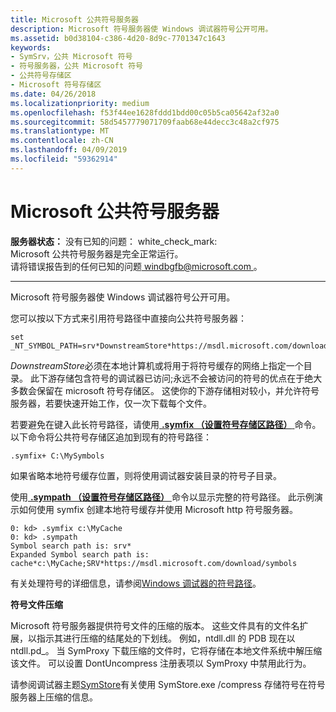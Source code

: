 ```yaml
---
title: Microsoft 公共符号服务器
description: Microsoft 符号服务器使 Windows 调试器符号公开可用。
ms.assetid: b0d38104-c386-4d20-8d9c-7701347c1643
keywords:
- SymSrv，公共 Microsoft 符号
- 符号服务器，公共 Microsoft 符号
- 公共符号存储区
- Microsoft 符号存储区
ms.date: 04/26/2018
ms.localizationpriority: medium
ms.openlocfilehash: f53f44ee1628fddd1bdd00c05b5ca05642af32a0
ms.sourcegitcommit: 58d5457779071709faab68e44decc3c48a2cf975
ms.translationtype: MT
ms.contentlocale: zh-CN
ms.lasthandoff: 04/09/2019
ms.locfileid: "59362914"
---
```

# <a name="microsoft-public-symbol-server"></a>Microsoft 公共符号服务器


**服务器状态：** 没有已知的问题： white_check_mark: <br> Microsoft 公共符号服务器是完全正常运行。 <br>
请将错误报告到的任何已知的问题[ windbgfb@microsoft.com ](mailto:windbgfb@microsoft.com)。 

---

Microsoft 符号服务器使 Windows 调试器符号公开可用。

您可以按以下方式来引用符号路径中直接向公共符号服务器：

```console
set _NT_SYMBOL_PATH=srv*DownstreamStore*https://msdl.microsoft.com/download/symbols
```

*DownstreamStore*必须在本地计算机或将用于将符号缓存的网络上指定一个目录。 此下游存储包含符号的调试器已访问;永远不会被访问的符号的优点在于绝大多数会保留在 microsoft 符号存储区。 这使你的下游存储相对较小，并允许符号服务器，若要快速开始工作，仅一次下载每个文件。

若要避免在键入此长符号路径，请使用[ **.symfix （设置符号存储区路径）** ](-symfix--set-symbol-store-path-.md)命令。 以下命令将公共符号存储区追加到现有的符号路径：

```dbgcmd
.symfix+ C:\MySymbols
```

如果省略本地符号缓存位置，则将使用调试器安装目录的符号子目录。

使用[ **.sympath （设置符号存储区路径）** ](-symfix--set-symbol-store-path-.md)命令以显示完整的符号路径。 此示例演示如何使用 symfix 创建本地符号缓存并使用 Microsoft http 符号服务器。

```dbgcmd
0: kd> .symfix c:\MyCache
0: kd> .sympath
Symbol search path is: srv*
Expanded Symbol search path is: cache*c:\MyCache;SRV*https://msdl.microsoft.com/download/symbols
```

有关处理符号的详细信息，请参阅[Windows 调试器的符号路径](https://docs.microsoft.com/windows-hardware/drivers/debugger/symbol-path)。

**符号文件压缩**

Microsoft 符号服务器提供符号文件的压缩的版本。 这些文件具有的文件名扩展，以指示其进行压缩的结尾处的下划线。 例如，ntdll.dll 的 PDB 现在以 ntdll.pd\_。 当 SymProxy 下载压缩的文件时，它将存储在本地文件系统中解压缩该文件。 可以设置 DontUncompress 注册表项以 SymProxy 中禁用此行为。

请参阅调试器主题[SymStore](symstore.md)有关使用 SymStore.exe /compress 存储符号在符号服务器上压缩的信息。

 

 





